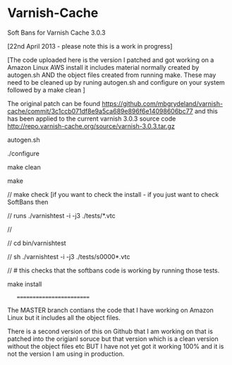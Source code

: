 Varnish-Cache
=============

Soft Bans for Varnish Cache 3.0.3

[22nd April 2013 - please note this is a work in progress]

[The code uploaded here is the version I patched and got working on a Amazon Linux AWS install it includes material normally created by autogen.sh AND the object files created from running make.  These may need to be cleaned up by runing autogen.sh and configure on your system followed by a make clean ]

The original patch can be found https://github.com/mbgrydeland/varnish-cache/commit/3c1ccb071df8e9a5ca689e896f6e14098606bc77 and this has been applied to the current varnish 3.0.3 source code http://repo.varnish-cache.org/source/varnish-3.0.3.tar.gz


autogen.sh

./configure

make clean

make

// make check    [if you want to check the install - if you just want to check SoftBans then

//                runs ./varnishtest -i -j3 ./tests/*.vtc

//

//          cd bin/varnishtest

//          sh ./varnishtest -i -j3 ./tests/s0000*.vtc

//          # this checks that the softbans code is working by running those tests.


make install

       =======================

The MASTER branch contians the code that I have working on Amazon Linux but it includes all the object files.

There is a second version of this on Github that I am working on that is patched into the origianl soruce but that version which is a clean version without the object files etc BUT I have not yet got it working 100% and it is not the version I am using in production.



